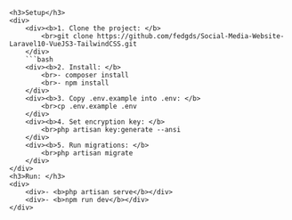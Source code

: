 
    <h3>Setup</h3>
    <div>
        <div><b>1. Clone the project: </b>
            <br>git clone https://github.com/fedgds/Social-Media-Website-Laravel10-VueJS3-TailwindCSS.git
        </div>
        ```bash
        <div><b>2. Install: </b>
            <br>- composer install
            <br>- npm install
        </div>
        <div><b>3. Copy .env.example into .env: </b>
            <br>cp .env.example .env
        </div>
        <div><b>4. Set encryption key: </b>
            <br>php artisan key:generate --ansi
        </div>
        <div><b>5. Run migrations: </b>
            <br>php artisan migrate
        </div>
    </div>
    <h3>Run: </h3>
    <div>
        <div>- <b>php artisan serve</b></div>
        <div>- <b>npm run dev</b></div>
    </div>
